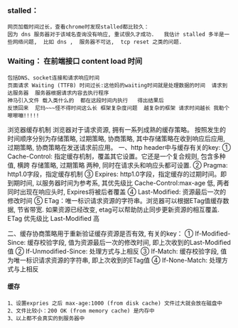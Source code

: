  ### stalled：
 ```
 网页加载时间过长，查看chrome时发现stalled都比较久：
 因为 dns 服务器对于该域名查询没有响应, 重试很久才成功.   我估计 stalled 多半是一些网络问题,  比如 dns ,  服务器不可达,  tcp reset 之类的问题.  
```
### Waiting： 在前端接口 content load 时间
```
包括DNS、socket连接和请求响应时间
页面请求 Waiting (TTFB) 时间过长:这他妈的waiting时间就是处理数据的时间  请求到达服务器  服务器根据请求内容去执行程序 
神马引入文件 载入类什么的  都在这段时间内执行   得出结果后  
反馈回来  尼玛~~~怪不得时间这么长 框架复杂度问题  越复杂的框架 请求时间越长 我勒个嚓嚓嘣!!!!!
```


浏览器缓存机制
	浏览器对于请求资源, 拥有一系列成熟的缓存策略。 按照发生的时间顺序分别为存储策略, 过期策略, 协商策略, 其中存储策略在收到响应后应用, 过期策略, 协商策略在发送请求前应用。
一、http header中与缓存有关的key: 
	① Cache-Control: 指定缓存机制，覆盖其它设置。它还是一个复合规则, 包含多种值, 横跨 存储策略, 过期策略 两种, 同时在请求头和响应头都可设置.
	② Pragma: http1.0字段，指定缓存机制
	③ Expires: http1.0字段，指定缓存的过期时间。即到期时间, 以服务器时间为参考系, 其优先级比 Cache-Control:max-age 低, 两者同时出现在响应头时, Expires将被后者覆盖
	④ Last-Modified: 资源最后一次的修改时间
	⑤ ETag：唯一标识请求资源的字符串。浏览器可以根据ETag值缓存数据, 节省带宽. 如果资源已经改变, etag可以帮助防止同步更新资源的相互覆盖. ETag 优先级比 Last-Modified 高
	
二、缓存协商策略用于重新验证缓存资源是否有效, 有关的key：
	① If-Modified-Since: 缓存校验字段, 值为资源最后一次的修改时间, 即上次收到的Last-Modified值
	② If-Unmodified-Since: 处理方式与上相反
	③ If-Match: 缓存校验字段, 值为唯一标识请求资源的字符串, 即上次收到的ETag值
	④ If-None-Match: 处理方式与上相反


#### 缓存

	1、设置expries 之后 max-age:1000 (from disk cache) 文件过大就会放在磁盘中
	2、文件比较小：200 OK (from memory cache) 是内存中
	3、以上都不会真实的到服务器中
	